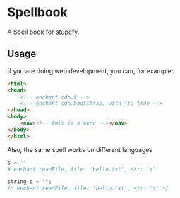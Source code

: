 # Spellbook
A Spell book for [stupefy](https://github.com/thelehhman/stupefy).

## Usage 

If you are doing web development, you can, for example:

```html
<html>
<head>
	<!-- enchant cdn.$ -->
	<!-- enchant cdn.bootstrap, with_js: true -->
</head>
<body>
	<nav><!-- this is a menu --></nav>
</body>
</html>
```

Also, the same spell works on different languages

```py
s = ''
# enchant readFile, file: 'hello.txt', str: 's'
```

```cpp
string s = "";
/* enchant readFile, file: 'hello.txt', str: 's' */
```
